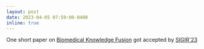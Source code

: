 ```yaml
---
layout: post
date: 2023-04-05 07:59:00-0400
inline: true
---
```


One short paper on [Biomedical Knowledge Fusion]() got accepted by [SIGIR'23](https://sigir.org/sigir2023/)